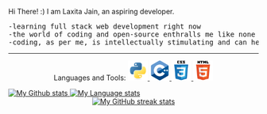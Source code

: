 <p align="left">Hi There! :) I am Laxita Jain, an aspiring developer.</p>
<pre>
-learning full stack web development right now
-the world of coding and open-source enthralls me like none other :p
-coding, as per me, is intellectually stimulating and can heal you in more ways than one. 
</pre> <hr>
<p align="center"> Languages and Tools: <a href="https://www.python.org" target="_blank" rel="noreferrer"> <img src="https://raw.githubusercontent.com/devicons/devicon/master/icons/python/python-original.svg" alt="python" width="40" height="40"/> </a> <a href="https://www.w3schools.com/cpp/" target="_blank" rel="noreferrer"> <img src="https://raw.githubusercontent.com/devicons/devicon/master/icons/cplusplus/cplusplus-original.svg" alt="cplusplus" width="40" height="40"/> </a> <a href="https://www.w3schools.com/css/" target="_blank" rel="noreferrer"> <img src="https://raw.githubusercontent.com/devicons/devicon/master/icons/css3/css3-original-wordmark.svg" alt="css3" width="40" height="40"/> </a> <a href="https://www.w3.org/html/" target="_blank" rel="noreferrer"> <img src="https://raw.githubusercontent.com/devicons/devicon/master/icons/html5/html5-original-wordmark.svg" alt="html5" width="40" height="40"/> </a> </p>
<!-- GRS (Dark Mode) -->
<div align="left"> 
  <a href="https://github.com/qwerty541#gh-dark-mode-only">
    <img
      src="https://github-readme-stats-steel-omega.vercel.app/api?username=laxitajain&show_icons=true&include_all_commits=true&icon_color=2d77dc&title_color=2d77dc&text_color=ffffff&bg_color=0d1117&hide_border=true&number_format=long&rank_icon=percentile&show=reviews,discussions_started,discussions_answered,prs_merged,prs_merged_percentage#gh-dark-mode-only"
      alt="My Github stats"
      height="370"
    />
  </a>
  <a href="https://github.com/qwerty541#gh-dark-mode-only">
    <img
      src="https://github-readme-stats-steel-omega.vercel.app/api/top-langs/?username=laxitajain&layout=pie&icon_color=2d77dc&title_color=2d77dc&text_color=ffffff&bg_color=0d1117&hide_border=true&langs_count=10#gh-dark-mode-only"
      alt="My Language stats"
      height="370"
    />
  </a>
</div>

<div align="center">
  <a href="https://github.com/qwerty541#gh-dark-mode-only">
    <img
       src="https://github-readme-streak-stats-phi-opal.vercel.app/?user=laxitajain&background=0d1117&currStreakNum=ffffff&sideNums=ffffff&currStreakLabel=ffffff&sideLabels=ffffff&dates=ffffff&fire=2d77dc&ring=2d77dc&locale=en&type=svg&hide_border=true"
       alt="My GitHub streak stats"
     />
  </a>
</div>


